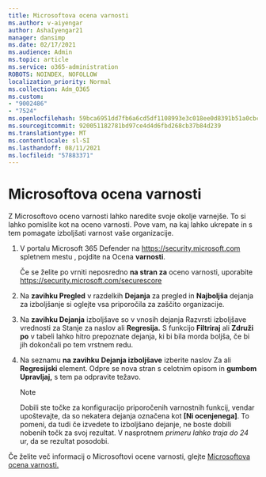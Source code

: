 ```yaml
---
title: Microsoftova ocena varnosti
ms.author: v-aiyengar
author: AshaIyengar21
manager: dansimp
ms.date: 02/17/2021
ms.audience: Admin
ms.topic: article
ms.service: o365-administration
ROBOTS: NOINDEX, NOFOLLOW
localization_priority: Normal
ms.collection: Adm_O365
ms.custom:
- "9002486"
- "7524"
ms.openlocfilehash: 59bca6951dd7fb6a6cd5df1108993e3c018ee0d8391b51a0cbcaf3a61fc45a55
ms.sourcegitcommit: 920051182781bd97ce4d4d6fbd268cb37b84d239
ms.translationtype: MT
ms.contentlocale: sl-SI
ms.lasthandoff: 08/11/2021
ms.locfileid: "57883371"
---
```

# <a name="microsoft-secure-score"></a>Microsoftova ocena varnosti

Z Microsoftovo oceno varnosti lahko naredite svoje okolje varnejše. To si lahko pomislite kot na oceno varnosti. Pove vam, na kaj lahko ukrepate in s tem pomagate izboljšati varnost vaše organizacije.

1. V portalu Microsoft 365 Defender na <https://security.microsoft.com> spletnem mestu , pojdite na Ocena **varnosti**.

   Če se želite po vrniti neposredno **na stran za** oceno varnosti, uporabite <https://security.microsoft.com/securescore>

2. Na **zavihku Pregled** v razdelkih **Dejanja** za pregled in **Najboljša** dejanja za izboljšanje si oglejte vsa priporočila za zaščito organizacije.

3. Na **zavihku Dejanja** izboljšave  so v vnosih dejanja Razvrsti  izboljšave  vrednosti za Stanje za naslov ali  **Regresija.** S funkcijo **Filtriraj** ali **Združi po** v tabeli lahko hitro prepoznate dejanja, ki bi bila morda boljša, če bi jih dokončali po tem vrstnem redu.

4. Na seznamu **na zavihku** **Dejanja izboljšave** izberite naslov Za ali **Regresijski** element. Odpre se nova stran s celotnim opisom in **gumbom Upravljaj,** s tem pa odpravite težavo.

    > [!NOTE]
    > Dobili ste točke za konfiguracijo priporočenih varnostnih funkcij, vendar upoštevajte, da so nekatera dejanja označena kot **[Ni ocenjenega]**. To pomeni, da tudi če izvedete to izboljšano dejanje, ne boste dobili nobenih točk za svoj rezultat. V nasprotnem *primeru lahko traja do 24* ur, da se rezultat posodobi.

Če želite več informacij o Microsoftovi ocene varnosti, glejte [Microsoftova ocena varnosti.](https://docs.microsoft.com/microsoft-365/security/defender/microsoft-secure-score)
